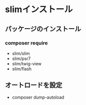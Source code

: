 # slimインストール

## パッケージのインストール
### composer require
- slim/slim
- slim/psr7
- slim/twig-view
- slim/flash

## オートロードを設定
- composer dump-autoload


